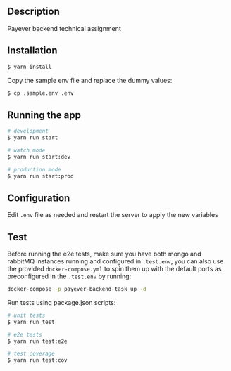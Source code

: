 ## Description

Payever backend technical assignment

## Installation

```bash
$ yarn install
```

Copy the sample env file and replace the dummy values:

```bash
$ cp .sample.env .env
```

## Running the app

```bash
# development
$ yarn run start

# watch mode
$ yarn run start:dev

# production mode
$ yarn run start:prod
```

## Configuration

Edit `.env` file as needed and restart the server to apply the new variables

## Test

Before running the e2e tests, make sure you have both mongo and rabbitMQ instances running and configured in `.test.env`, you can also use the provided `docker-compose.yml` to spin them up with the default ports as preconfigured in the `.test.env` by running:

```bash
docker-compose -p payever-backend-task up -d
```

Run tests using package.json scripts:

```bash
# unit tests
$ yarn run test

# e2e tests
$ yarn run test:e2e

# test coverage
$ yarn run test:cov
```
